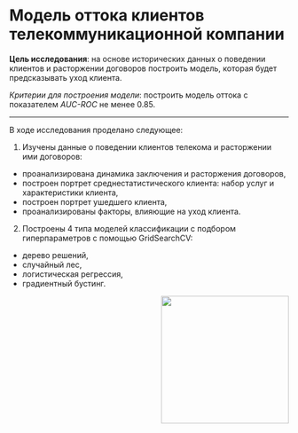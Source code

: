 
<h1> 
  Модель оттока клиентов телекоммуникационной компании
</h1>

**Цель исследования**: на основе исторических данных о поведении клиентов и расторжении договоров построить модель, которая будет предсказывать уход клиента.

*Критерии для построения модели*: построить модель оттока с показателем *AUC-ROC* не менее 0.85.

---------
В ходе исследования проделано следующее:
1. Изучены данные о поведении клиентов телекома и расторжении ими договоров:
- проанализирована динамика заключения и расторжения договоров,
- построен портрет среднестатистического клиента: набор услуг и характеристики клиента,
- построен портрет ушедшего клиента,
- проанализированы факторы, влияющие на уход клиента.
2. Построены 4 типа моделей классификации с подбором гиперпараметров с помощью GridSearchCV: 
- дерево решений, 
- случайный лес,
- логистическая регрессия,
- градиентный бустинг.


<div id="header" align="right">
  <img src="https://im.kommersant.ru/ISSUES.PHOTO/REGIONS/NNOV_ONLINE/2018/12/21/drf.jpg" width="230"/>
</div>
